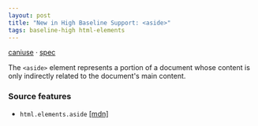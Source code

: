 ```yaml
---
layout: post
title: "New in High Baseline Support: <aside>"
tags: baseline-high html-elements
---
```


[caniuse](https://caniuse.com/?search=aside) · [spec](https://html.spec.whatwg.org/multipage/sections.html#the-aside-element)

The `<aside>` element represents a portion of a document whose content is only indirectly related to the document's main content.

### Source features

- ``html.elements.aside`` [[mdn]](https://developer.mozilla.org/en-US/search?q=html.elements.aside)
